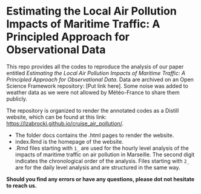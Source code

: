 # Estimating the Local Air Pollution Impacts of Maritime Traffic: A Principled Approach for Observational Data

This repo provides all the codes to reproduce the analysis of our paper entitled *Estimating the Local Air Pollution Impacts of Maritime Traffic: A Principled Approach for Observational Data*. Data are archived on an Open Science Framework repository: [Put link here]. Some noise was added to weather data as we were not allowed by Météo-France to share them publicly.

The repository is organized to render the annotated codes as a Distill website, which can be found at this link: https://lzabrocki.github.io/cruise_air_pollution/.

* The folder docs contains the .html pages to render the website.
* index.Rmd is the homepage of the website.
* .Rmd files starting with `1_` are used for the hourly level analysis of the impacts of maritime traffic on air pollution in Marseille. The second digit indicates the chronological order of the analysis. Files starting with `2_` are for the daily level analysis and are structured in the same way.


**Should you find any errors or have any questions, please dot not hesitate to reach us.**

